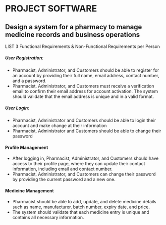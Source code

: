 # PROJECT SOFTWARE
## Design a system for a pharmacy to manage medicine records and business operations
LIST 3 Functional Requirements & Non-Functional Requirements per Person
##### User Registration: 
- Pharmacist, Administrator, and Customers should be able to register for an account by providing their full name, email       address, contact number, and a password.
- Pharmacist, Administrator, and Customers must receive a verification email to confirm their email address for account activation.
The system should validate that the email address is unique and in a valid format.

##### User Login:
- Pharmacist, Administrator and Customers should be able to login their account and make change at their information
- Pharmacist, Administrator and Customers should be able to change their password 


####	Profile Management
-	After logging in, Pharmacist, Administrator, and Customers should have access to their profile page, where they can update their contact information, including email and contact number.
-	Pharmacist, Administrator, and Customers can change their password by providing the current password and a new one.

####	Medicine Management
- Pharmacist should be able to add, update, and delete medicine details such as name, manufacturer, batch number, expiry date, and price.
-	The system should validate that each medicine entry is unique and contains all necessary information.

